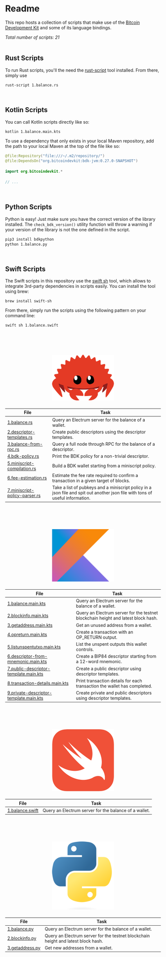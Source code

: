 # Readme
This repo hosts a collection of scripts that make use of the [Bitcoin Development Kit](https://bitcoindevkit.org/) and some of its language bindings.

_Total number of scripts: 21_  
<br/>

## Rust Scripts
To run Rust scripts, you'll the need the [rust-script](https://rust-script.org/) tool installed. From there, simply use
```shell
rust-script 1.balance.rs
```
<br/>

## Kotlin Scripts
You can call Kotlin scripts directly like so:
```shell
kotlin 1.balance.main.kts
```

To use a dependency that only exists in your local Maven repository, add the path to your local Maven at the top of the file like so: 
```kotlin
@file:Repository("file:///~/.m2/repository/")
@file:DependsOn("org.bitcoindevkit:bdk-jvm:0.27.0-SNAPSHOT")

import org.bitcoindevkit.*

// ...

```
<br/>

## Python Scripts
Python is easy! Just make sure you have the correct version of the library installed. The `check_bdk_version()` utility function will throw a warning if your version of the library is not the one defined in the script.
```shell
pip3 install bdkpython
python 1.balance.py
```
<br/>

## Swift Scripts
The Swift scripts in this repository use the [swift sh](https://github.com/mxcl/swift-sh) tool, which allows to integrate 3rd-party dependencies in scripts easily. You can install the tool using brew:
```shell
brew install swift-sh
```

From there, simply run the scripts using the following pattern on your command line:
```shell
swift sh 1.balance.swift
```

<br/><br/>

<div align="center">
    <h1>
        <img src="./images/rust.svg" width=200px>
    </h1>
</div>

| File                                                                                    | Task                                                                                                                          |
|-----------------------------------------------------------------------------------------|-------------------------------------------------------------------------------------------------------------------------------|
| [1.balance.rs](rust/1.balance.rs)                                                       | Query an Electrum server for the balance of a wallet.                                                                         |
| [2.descriptor-templates.rs](rust/2.descriptor-templates.rs)                             | Create public descriptors using the descriptor templates.                                                                     |
| [3.balance-from-rpc.rs](rust/3.balance-from-rpc.rs)                                     | Query a full node through RPC for the balance of a descriptor.                                                                |
| [4.bdk-policy.rs](rust/4.bdk-policy.rs)                                                 | Print the BDK policy for a non-trivial descriptor.                                                                            |
| [5.miniscript-compilation.rs](rust/5.miniscript-compilation.rs)                         | Build a BDK wallet starting from a miniscript policy.                                                                         |
| [6.fee-estimation.rs](rust/6.fee-estimation.rs)                                         | Estimate the fee rate required to confirm a transaction in a given target of blocks.                                          |
| [7.miniscript-policy-parser.rs](rust/7.miniscript-policy-parser.rs)                     | Take a list of pubkeys and a miniscript policy in a json file and spit out another json file with tons of useful information. |

<br/><br/>

<div align="center">
    <h1>
        <img src="./images/kotlin.png" width=200px>
    </h1>
</div>

| File                                                                                    | Task                                                                                                                          |
|-----------------------------------------------------------------------------------------|-------------------------------------------------------------------------------------------------------------------------------|
| [1.balance.main.kts](kotlin/1.balance.main.kts)                                         | Query an Electrum server for the balance of a wallet.                                                                         |
| [2.blockinfo.main.kts](kotlin/2.blockinfo.main.kts)                                     | Query an Electrum server for the testnet blockchain height and latest block hash.                                             |
| [3.getaddress.main.kts](kotlin/3.getaddress.main.kts)                                   | Get an unused address from a wallet.                                                                                          |
| [4.opreturn.main.kts](kotlin/4.opreturn.main.kts)                                       | Create a transaction with an OP_RETURN output.                                                                                |
| [5.listunspentutxo.main.kts](kotlin/5.listunspentutxo.main.kts)                         | List the unspent outputs this wallet controls.                                                                                |
| [6.descriptor-from-mnemonic.main.kts](kotlin/6.descriptor-from-mnemonic.main.kts)       | Create a BIP84 descriptor starting from a 12-word mnemonic.                                                                   |
| [7.public-descriptor-template.main.kts](kotlin/7.public-descriptor-template.main.kts)   | Create a public descriptor using descriptor templates.                                                                        |
| [8.transaction-details.main.kts](kotlin/8.transaction-details.main.kts)                 | Print transaction details for each transaction the wallet has completed.                                                      |
| [9.private-descriptor-template.main.kts](kotlin/9.private-descriptor-template.main.kts) | Create private and public descriptors using descriptor templates.                                                             | 

<br/><br/>

<div align="center">
    <h1>
        <img src="./images/swift.png" width=200px>
    </h1>
</div>

| File                                                                                    | Task                                                                                                                          |
|-----------------------------------------------------------------------------------------|-------------------------------------------------------------------------------------------------------------------------------|
| [1.balance.swift](swift/1.balance.swift)                                                | Query an Electrum server for the balance of a wallet.                                                                         |

<br/><br/>

<div align="center">
    <h1>
        <img src="./images/python.png" width=200px>
    </h1>
</div>

| File                                                                                    | Task                                                                                                                          |
|-----------------------------------------------------------------------------------------|-------------------------------------------------------------------------------------------------------------------------------| 
| [1.balance.py](python/1.balance.py)                                                     | Query an Electrum server for the balance of a wallet.                                                                         |
| [2.blockinfo.py](python/2.blockinfo.py)                                                 | Query an Electrum server for the testnet blockchain height and latest block hash.                                             |
| [3.getaddress.py](python/3.getaddress.py)                                               | Get new addresses from a wallet.                                                                                              |
